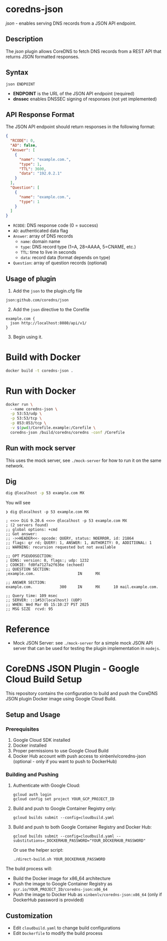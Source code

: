 # coredns-json

*json* - enables serving DNS records from a JSON API endpoint.

## Description

The *json* plugin allows CoreDNS to fetch DNS records from a REST API that returns JSON formatted responses.

## Syntax

```
json ENDPOINT
```

* **ENDPOINT** is the URL of the JSON API endpoint (required)
* **dnssec** enables DNSSEC signing of responses (not yet implemented)

## API Response Format

The JSON API endpoint should return responses in the following format:

```json
{
  "RCODE": 0,
  "AD": false,
  "Answer": [
    {
      "name": "example.com.",
      "type": 1,
      "TTL": 3600,
      "data": "192.0.2.1"
    }
  ],
  "Question": [
    {
      "name": "example.com.",
      "type": 1
    }
  ]
}
```

- `RCODE`: DNS response code (0 = success)
- `AD`: authenticated data flag
- `Answer`: array of DNS records
  - `name`: domain name
  - `type`: DNS record type (1=A, 28=AAAA, 5=CNAME, etc.)
  - `TTL`: time to live in seconds
  - `data`: record data (format depends on type)
- `Question`: array of question records (optional)

## Usage of plugin

1. Add the `json` to the plugin.cfg file 
```
json:github.com/coredns/json
```

2. Add the `json` directive to the Corefile

```
example.com {
  json http://localhost:8080/api/v1/
}
```

3. Begin using it.

# Build with Docker

```sh
docker build -t coredns-json .
```

# Run with Docker

```sh
docker run \          
  --name coredns-json \
  -p 53:53/udp \
  -p 53:53/tcp \
  -p 853:853/tcp \
  -v $(pwd)/Corefile.example:/Corefile \
  coredns-json /build/coredns/coredns -conf /Corefile
```

## Run with mock server

This uses the mock server, see `./mock-server` for how to run it on the same network.

## Dig

```sh
dig @localhost -p 53 example.com MX
```

You will see

```
❯ dig @localhost -p 53 example.com MX

; <<>> DiG 9.20.6 <<>> @localhost -p 53 example.com MX
; (2 servers found)
;; global options: +cmd
;; Got answer:
;; ->>HEADER<<- opcode: QUERY, status: NOERROR, id: 21864
;; flags: qr rd; QUERY: 1, ANSWER: 1, AUTHORITY: 0, ADDITIONAL: 1
;; WARNING: recursion requested but not available

;; OPT PSEUDOSECTION:
; EDNS: version: 0, flags:; udp: 1232
; COOKIE: fd0fa7127a2f636e (echoed)
;; QUESTION SECTION:
;example.com.                   IN      MX

;; ANSWER SECTION:
example.com.            300     IN      MX      10 mail.example.com.

;; Query time: 109 msec
;; SERVER: ::1#53(localhost) (UDP)
;; WHEN: Wed Mar 05 15:10:27 PST 2025
;; MSG SIZE  rcvd: 95
```

# Reference

- Mock JSON Server: see `./mock-server` for a simple mock JSON API server that can be used for testing the plugin implementation in `nodejs`.

# CoreDNS JSON Plugin - Google Cloud Build Setup

This repository contains the configuration to build and push the CoreDNS JSON plugin Docker image using Google Cloud Build.

## Setup and Usage

### Prerequisites

1. Google Cloud SDK installed
2. Docker installed
3. Proper permissions to use Google Cloud Build
4. Docker Hub account with push access to xinbenlv/coredns-json (optional - only if you want to push to DockerHub)

### Building and Pushing

1. Authenticate with Google Cloud:
   ```
   gcloud auth login
   gcloud config set project YOUR_GCP_PROJECT_ID
   ```

2. Build and push to Google Container Registry only:
   ```
   gcloud builds submit --config=cloudbuild.yaml
   ```

3. Build and push to both Google Container Registry and Docker Hub:
   ```
   gcloud builds submit --config=cloudbuild.yaml --substitutions=_DOCKERHUB_PASSWORD="YOUR_DOCKERHUB_PASSWORD"
   ```
   
   Or use the helper script:
   ```
   ./direct-build.sh YOUR_DOCKERHUB_PASSWORD
   ```

The build process will:
- Build the Docker image for x86_64 architecture
- Push the image to Google Container Registry as `gcr.io/YOUR_PROJECT_ID/coredns-json:x86_64`
- Push the image to Docker Hub as `xinbenlv/coredns-json:x86_64` (only if DockerHub password is provided)

## Customization

- Edit `cloudbuild.yaml` to change build configurations
- Edit `Dockerfile` to modify the build process